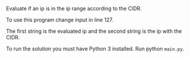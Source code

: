 Evaluate if an ip is in the ip range according to the CIDR.

To use this program change input in line 127.

The first string is the evaluated ip and the second string is the ip with the CIDR.

To run the solution you must have Python 3 installed.
Run python `main.py`.
